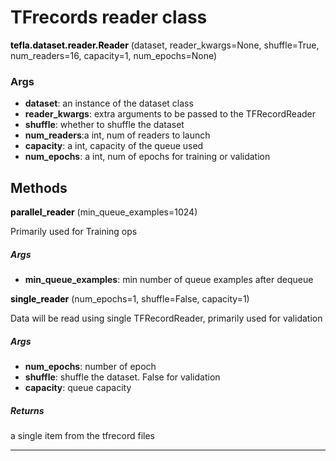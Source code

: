 # TFrecords reader class

<span class="extra_h1"><span style="color:black;"><b>tefla.dataset.reader.Reader</b></span>  (dataset,  reader_kwargs=None,  shuffle=True,  num_readers=16,  capacity=1,  num_epochs=None)</span>

<h3>Args</h3>


 - **dataset**: an instance of the dataset class
 - **reader_kwargs**: extra arguments to be passed to the TFRecordReader
 - **shuffle**: whether to shuffle the dataset
 - **num_readers**:a int, num of readers to launch
 - **capacity**: a int, capacity of the queue used
 - **num_epochs**: a int, num of epochs for training or validation

<h2>Methods</h2>

 <span class="hr_large"></span> 



<span class="extra_h2"><span style="color:black"><b>parallel_reader</b></span>  (min_queue_examples=1024)</span>

Primarily used for Training ops

<h5>Args</h5>


 - **min_queue_examples**: min number of queue examples after dequeue

 <span class="hr_large"></span> 



<span class="extra_h2"><span style="color:black"><b>single_reader</b></span>  (num_epochs=1,  shuffle=False,  capacity=1)</span>

Data will be read using single TFRecordReader, primarily used for validation

<h5>Args</h5>


 - **num_epochs**: number of epoch
 - **shuffle**: shuffle the dataset. False for validation
 - **capacity**: queue capacity

<h5>Returns</h5>


a single item from the tfrecord files

 --------- 

